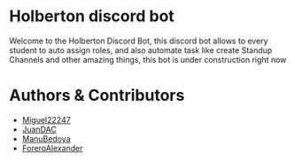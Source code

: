 # Holberton discord bot
Welcome to the Holberton Discord Bot, this discord bot allows to every student to auto assign roles, and also automate task like create Standup Channels and other amazing things, this bot is under construction right now

# Authors & Contributors
- [Miguel22247](https://github.com/Miguel22247)
- [JuanDAC](https://github.com/JuanDAC)
- [ManuBedoya](https://github.com/ManuBedoya)
- [ForeroAlexander](https://github.com/ForeroAlexander)
